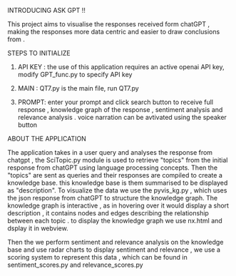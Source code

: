 INTRODUCING ASK GPT !!

This project aims to visualise the responses 
received form chatGPT , making the responses
more data centric and easier to draw conclusions
from .

STEPS TO INITIALIZE 

1. API KEY : the use of this application requires
an active openai API key, modify GPT_func.py to
specify API key

2. MAIN : QT7.py is the main file, run QT7.py

3. PROMPT: enter your prompt and click search button
to receive full response , knowledge graph of the response
, sentiment analysis and relevance analysis .
voice narration can be avtivated using the speaker button


ABOUT THE APPLICATION 

The application takes in a user query and analyses the response from chatgpt , 
the SciTopic.py module is used to retrieve "topics" from the initial response from chatGPT using language processing concepts.
Then the "topics" are sent as queries and their responses are compiled to create a knowledge base. 
this knowledge base is them summarised to be displayed as "description".
To visualize the data we use the pyvis_kg.py , which uses the json response from chatGPT to structure the knowledge graph. The knowledge graph is interactive , as in hovering over it would display a short description , it contains nodes and edges describing the relationship between each topic .
to display the knowledge graph we use nx.html and dsplay it in webview.

Then the we perform sentiment and relevance analysis on the knowledge base and use radar charts to display sentiment and relevance , we use a scoring system to represent this data , which can be found in sentiment_scores.py and relevance_scores.py


